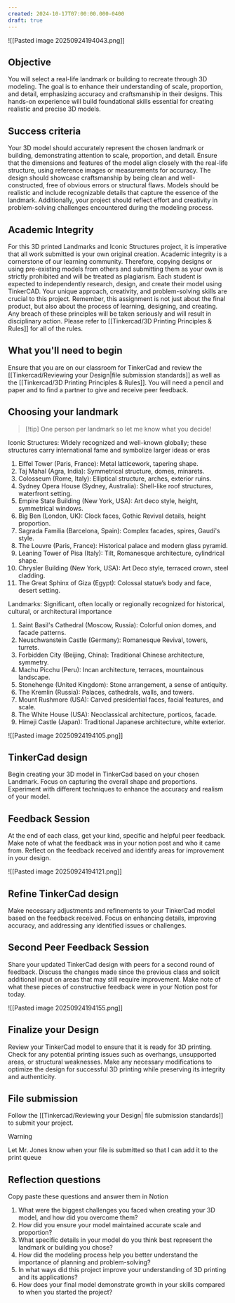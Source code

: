 ```yaml
---
created: 2024-10-17T07:00:00.000-0400
draft: true
---
```


![[Pasted image 20250924194043.png]]

## Objective
You will select a real-life landmark or building to recreate through 3D modeling. The goal is to enhance their understanding of scale, proportion, and detail, emphasizing accuracy and craftsmanship in their designs. This hands-on experience will build foundational skills essential for creating realistic and precise 3D models.
## Success criteria
Your 3D model should accurately represent the chosen landmark or building, demonstrating attention to scale, proportion, and detail. Ensure that the dimensions and features of the model align closely with the real-life structure, using reference images or measurements for accuracy. The design should showcase craftsmanship by being clean and well-constructed, free of obvious errors or structural flaws. Models should be realistic and include recognizable details that capture the essence of the landmark. Additionally, your project should reflect effort and creativity in problem-solving challenges encountered during the modeling process.
## Academic Integrity
For this 3D printed Landmarks and Iconic Structures project, it is imperative that all work submitted is your own original creation. Academic integrity is a cornerstone of our learning community. Therefore, copying designs or using pre-existing models from others and submitting them as your own is strictly prohibited and will be treated as plagiarism. Each student is expected to independently research, design, and create their model using TinkerCAD. Your unique approach, creativity, and problem-solving skills are crucial to this project. Remember, this assignment is not just about the final product, but also about the process of learning, designing, and creating. Any breach of these principles will be taken seriously and will result in disciplinary action. Please refer to [[Tinkercad/3D Printing Principles & Rules]] for all of the rules.

## What you'll need to begin
Ensure that you are on our classroom for TinkerCad and review the [[Tinkercad/Reviewing your Design|file submission standards]] as well as the [[Tinkercad/3D Printing Principles & Rules]]. You will need a pencil and paper and to find a partner to give and receive peer feedback.

## Choosing your landmark

>[!tip] One person per landmark so let me know what you decide!

Iconic Structures: Widely recognized and well-known globally; these structures carry international fame and symbolize larger ideas or eras
1. Eiffel Tower (Paris, France): Metal latticework, tapering shape.
2. Taj Mahal (Agra, India): Symmetrical structure, domes, minarets.
3. Colosseum (Rome, Italy): Elliptical structure, arches, exterior ruins.
4. Sydney Opera House (Sydney, Australia): Shell-like roof structures, waterfront setting.
5. Empire State Building (New York, USA): Art deco style, height, symmetrical windows.
6. Big Ben (London, UK): Clock faces, Gothic Revival details, height proportion.
7. Sagrada Familia (Barcelona, Spain): Complex facades, spires, Gaudi's style.
8. The Louvre (Paris, France): Historical palace and modern glass pyramid.
9. Leaning Tower of Pisa (Italy): Tilt, Romanesque architecture, cylindrical shape.
10. Chrysler Building (New York, USA): Art Deco style, terraced crown, steel cladding.
11. The Great Sphinx of Giza (Egypt): Colossal statue’s body and face, desert setting.

Landmarks: Significant, often locally or regionally recognized for historical, cultural, or architectural importance
1. Saint Basil's Cathedral (Moscow, Russia): Colorful onion domes, and facade patterns.
2. Neuschwanstein Castle (Germany): Romanesque Revival, towers, turrets.
3. Forbidden City (Beijing, China): Traditional Chinese architecture, symmetry.
4. Machu Picchu (Peru): Incan architecture, terraces, mountainous landscape.
5. Stonehenge (United Kingdom): Stone arrangement, a sense of antiquity.
6. The Kremlin (Russia): Palaces, cathedrals, walls, and towers.
7. Mount Rushmore (USA): Carved presidential faces, facial features, and scale.
8. The White House (USA): Neoclassical architecture, porticos, facade.
9. Himeji Castle (Japan): Traditional Japanese architecture, white exterior.

![[Pasted image 20250924194105.png]]

## TinkerCad design
Begin creating your 3D model in TinkerCad based on your chosen Landmark. Focus on capturing the overall shape and proportions. Experiment with different techniques to enhance the accuracy and realism of your model.

## Feedback Session
At the end of each class, get your kind, specific and helpful peer feedback. Make note of what the feedback was in your notion post and who it came from. Reflect on the feedback received and identify areas for improvement in your design. 

![[Pasted image 20250924194121.png]]
## Refine TinkerCad design
Make necessary adjustments and refinements to your TinkerCad model based on the feedback received. Focus on enhancing details, improving accuracy, and addressing any identified issues or challenges.

## Second Peer Feedback Session
Share your updated TinkerCad design with peers for a second round of feedback. Discuss the changes made since the previous class and solicit additional input on areas that may still require improvement. Make note of what these pieces of constructive feedback were in your Notion post for today.

![[Pasted image 20250924194155.png]]

## Finalize your Design
Review your TinkerCad model to ensure that it is ready for 3D printing. Check for any potential printing issues such as overhangs, unsupported areas, or structural weaknesses. Make any necessary modifications to optimize the design for successful 3D printing while preserving its integrity and authenticity.

## File submission
Follow the [[Tinkercad/Reviewing your Design| file submission standards]] to submit your project.

>[!warning] 
>Let Mr. Jones know when your file is submitted so that I can add it to the print queue

## Reflection questions
Copy paste these questions and answer them in Notion

1. What were the biggest challenges you faced when creating your 3D model, and how did you overcome them?
2. How did you ensure your model maintained accurate scale and proportion?
3. What specific details in your model do you think best represent the landmark or building you chose?
4. How did the modeling process help you better understand the importance of planning and problem-solving?
5. In what ways did this project improve your understanding of 3D printing and its applications?
6. How does your final model demonstrate growth in your skills compared to when you started the project?